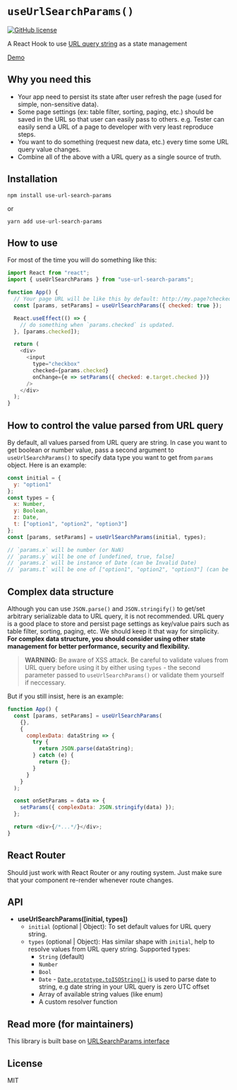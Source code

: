 # `useUrlSearchParams()`
[![GitHub license](https://img.shields.io/github/license/Naereen/StrapDown.js.svg)](https://github.com/rudyhuynh/use-url-search-params/blob/master/License) 


A React Hook to use [URL query string](https://en.wikipedia.org/wiki/Query_string) as a state management

[Demo](https://rudyhuynh.github.io/use-url-search-params)

## Why you need this

- Your app need to persist its state after user refresh the page (used for simple, non-sensitive data).
- Some page settings (ex: table filter, sorting, paging, etc.) should be saved in the URL so that user can easily pass to others. e.g. Tester can easily send a URL of a page to developer with very least reproduce steps.
- You want to do something (request new data, etc.) every time some URL query value changes.
- Combine all of the above with a URL query as a single source of truth.

## Installation

```
npm install use-url-search-params
```

or

```
yarn add use-url-search-params
```

## How to use

For most of the time you will do something like this:

```js
import React from "react";
import { useUrlSearchParams } from "use-url-search-params";

function App() {
  // Your page URL will be like this by default: http://my.page?checked=true
  const [params, setParams] = useUrlSearchParams({ checked: true });

  React.useEffect(() => {
    // do something when `params.checked` is updated.
  }, [params.checked]);

  return (
    <div>
      <input
        type="checkbox"
        checked={params.checked}
        onChange={e => setParams({ checked: e.target.checked })}
      />
    </div>
  );
}
```

## How to control the value parsed from URL query

By default, all values parsed from URL query are string. In case you want to get boolean or number value, pass a second argument to `useUrlSearchParams()` to specify data type you want to get from `params` object. Here is an example:

```js
const initial = {
  y: "option1"
};
const types = {
  x: Number,
  y: Boolean,
  z: Date,
  t: ["option1", "option2", "option3"]
};
const [params, setParams] = useUrlSearchParams(initial, types);

// `params.x` will be number (or NaN)
// `params.y` will be one of [undefined, true, false]
// `params.z` will be instance of Date (can be Invalid Date)
// `params.t` will be one of ["option1", "option2", "option3"] (can be `undefined` if not specified in `initial`)
```

## Complex data structure

Although you can use `JSON.parse()` and `JSON.stringify()` to get/set arbitrary serializable data to URL query, it is not recommended. URL query is a good place to store and persist page settings as key/value pairs such as table filter, sorting, paging, etc. We should keep it that way for simplicity. **For complex data structure, you should consider using other state management for better performance, security and flexibility.**

> **WARNING**: Be aware of XSS attack. Be careful to validate values from URL query before using it by either using `types` - the second parameter passed to `useUrlSearchParams()` or validate them yourself if neccessary.

But if you still insist, here is an example:

```js
function App() {
  const [params, setParams] = useUrlSearchParams(
    {},
    {
      complexData: dataString => {
        try {
          return JSON.parse(dataString);
        } catch (e) {
          return {};
        }
      }
    }
  );

  const onSetParams = data => {
    setParams({ complexData: JSON.stringify(data) });
  };

  return <div>{/*...*/}</div>;
}
```

## React Router

Should just work with React Router or any routing system. Just make sure that your component re-render whenever route changes.

## API

- **useUrlSearchParams([initial, types])**
  - `initial` (optional | Object): To set default values for URL query string.
  - `types` (optional | Object): Has similar shape with `initial`, help to resolve values from URL query string. Supported types:
    - `String` (default)
    - `Number`
    - `Bool`
    - `Date` - [`Date​.prototype​.toISOString()`](https://developer.mozilla.org/en-US/docs/Web/JavaScript/Reference/Global_Objects/Date/toISOString) is used to parse date to string, e.g date string in your URL query is zero UTC offset
    - Array of available string values (like enum)
    - A custom resolver function

## Read more (for maintainers)

This library is built base on [URLSearchParams interface](https://developer.mozilla.org/en-US/docs/Web/API/URLSearchParams)

## License

MIT
